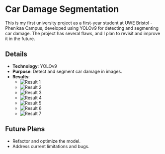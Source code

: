 # Car Damage Segmentation

This is my first university project as a first-year student at UWE Bristol - Phenikaa Campus, developed using YOLOv9 for detecting and segmenting car damage. The project has several flaws, and I plan to revisit and improve it in the future.

## Details
- **Technology**: YOLOv9
- **Purpose**: Detect and segment car damage in images.
- **Results**: 
  - ![Result 1](https://github.com/NguyenDucTrung999/car-damage-segmentation/test_results/main/test1.jpg)
  - ![Result 2](https://github.com/NguyenDucTrung999/car-damage-segmentation/test_results/main/test2.jpg)
  - ![Result 3](https://github.com/NguyenDucTrung999/car-damage-segmentation/test_results/main/test3.jpg)
  - ![Result 4](https://github.com/NguyenDucTrung999/car-damage-segmentation/test_results/main/test4.jpg)
  - ![Result 5](https://github.com/NguyenDucTrung999/car-damage-segmentation/test_results/main/test5.jpg)
  - ![Result 6](https://github.com/NguyenDucTrung999/car-damage-segmentation/test_results/main/test6.jpg)
  - ![Result 7](https://github.com/NguyenDucTrung999/car-damage-segmentation/test_results/main/test7.jpg)


## Future Plans
- Refactor and optimize the model.
- Address current limitations and bugs.